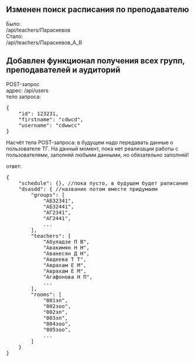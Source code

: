 <h2>Изменен поиск расписания по преподавателю</h2>
Было:<br>
/api/teachers/Параскевов<br>
Стало:<br>
/api/teachers/Параскевов_А_В<br>

<h2>Добавлен функционал получения всех групп, преподавателей и аудиторий</h2>
POST-запрос<br>
адрес: /api/users<br>
тело запроса:<br>
<pre>
{
    "id": 123231,
    "firstname": "cdwcd",
    "username": "cdwwcc"
}
</pre>
Насчёт тела POST-запроса: в будущем надо передавать данные о пользователе ТГ. На данный момент, пока нет реализации работы с пользователями, заполняй любыми данными, но обязательно заполняй!

ответ:
<pre>
{
    "schedule": {}, //пока пусто, в будущем будет раписание пользователя
    "dsasdd": { //название потом вместе придумаем
        "groups": [
            "АБЗ2341",
            "АБЗ2441",
            "АГ2341",
            "АГ2441",
            ...
        ],
        "teachers": [
            "Абуладзе П В",
            "Авакимян Н Н",
            "Аванесян Д Н",
            "Авдеева Т Т",
            "Аврахам Е М",
            "Аврахам Е М",
            "Агафонова Н П",
            ...
        ],
        "rooms": [
            "001эл",
            "002зоо",
            "002эл",
            "003эл",
            "004зоо",
            "005зоо",
            ...
        ]
    }
}
</pre>